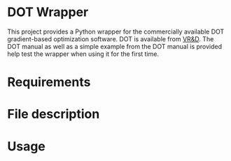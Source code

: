 # DOT Wrapper
This project provides a Python wrapper for the commercially available DOT gradient-based optimization software.  DOT is available from [VR&D](http://www.vrand.com).  The DOT manual as well as a simple example from the DOT manual is provided help test the wrapper when using it for the first time.

# Requirements

# File description

# Usage
